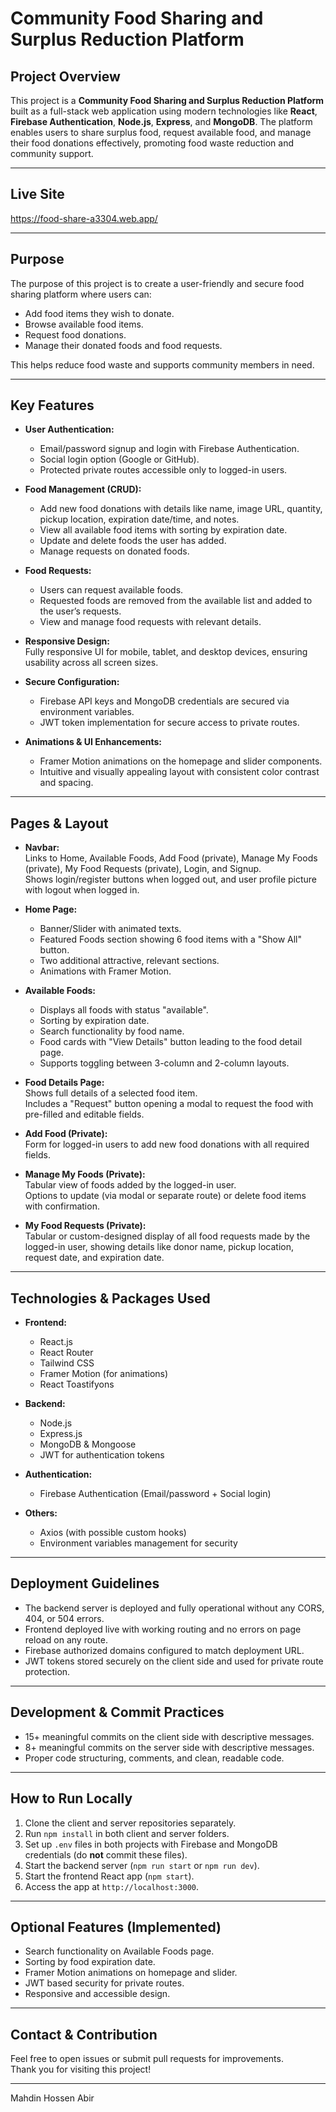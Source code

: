 # Community Food Sharing and Surplus Reduction Platform

## Project Overview

This project is a **Community Food Sharing and Surplus Reduction Platform** built as a full-stack web application using modern technologies like **React**, **Firebase Authentication**, **Node.js**, **Express**, and **MongoDB**. The platform enables users to share surplus food, request available food, and manage their food donations effectively, promoting food waste reduction and community support.

---

## Live Site

https://food-share-a3304.web.app/

---

## Purpose

The purpose of this project is to create a user-friendly and secure food sharing platform where users can:

- Add food items they wish to donate.
- Browse available food items.
- Request food donations.
- Manage their donated foods and food requests.

This helps reduce food waste and supports community members in need.

---

## Key Features

- **User Authentication:**  
  - Email/password signup and login with Firebase Authentication.  
  - Social login option (Google or GitHub).  
  - Protected private routes accessible only to logged-in users.

- **Food Management (CRUD):**  
  - Add new food donations with details like name, image URL, quantity, pickup location, expiration date/time, and notes.  
  - View all available food items with sorting by expiration date.  
  - Update and delete foods the user has added.  
  - Manage requests on donated foods.

- **Food Requests:**  
  - Users can request available foods.  
  - Requested foods are removed from the available list and added to the user’s requests.  
  - View and manage food requests with relevant details.

- **Responsive Design:**  
  Fully responsive UI for mobile, tablet, and desktop devices, ensuring usability across all screen sizes.

- **Secure Configuration:**  
  - Firebase API keys and MongoDB credentials are secured via environment variables.  
  - JWT token implementation for secure access to private routes.

- **Animations & UI Enhancements:**  
  - Framer Motion animations on the homepage and slider components.  
  - Intuitive and visually appealing layout with consistent color contrast and spacing.

---

## Pages & Layout

- **Navbar:**  
  Links to Home, Available Foods, Add Food (private), Manage My Foods (private), My Food Requests (private), Login, and Signup.  
  Shows login/register buttons when logged out, and user profile picture with logout when logged in.

- **Home Page:**  
  - Banner/Slider with animated texts.  
  - Featured Foods section showing 6 food items with a "Show All" button.  
  - Two additional attractive, relevant sections.  
  - Animations with Framer Motion.

- **Available Foods:**  
  - Displays all foods with status "available".  
  - Sorting by expiration date.  
  - Search functionality by food name.  
  - Food cards with "View Details" button leading to the food detail page.  
  - Supports toggling between 3-column and 2-column layouts.

- **Food Details Page:**  
  Shows full details of a selected food item.  
  Includes a "Request" button opening a modal to request the food with pre-filled and editable fields.

- **Add Food (Private):**  
  Form for logged-in users to add new food donations with all required fields.

- **Manage My Foods (Private):**  
  Tabular view of foods added by the logged-in user.  
  Options to update (via modal or separate route) or delete food items with confirmation.

- **My Food Requests (Private):**  
  Tabular or custom-designed display of all food requests made by the logged-in user, showing details like donor name, pickup location, request date, and expiration date.

---

## Technologies & Packages Used

- **Frontend:**  
  - React.js  
  - React Router  
  - Tailwind CSS  
  - Framer Motion (for animations)  
  - React Toastifyons

- **Backend:**  
  - Node.js  
  - Express.js  
  - MongoDB & Mongoose  
  - JWT for authentication tokens  

- **Authentication:**  
  - Firebase Authentication (Email/password + Social login)  

- **Others:**  
  - Axios (with possible custom hooks)  
  - Environment variables management for security  

---

## Deployment Guidelines

- The backend server is deployed and fully operational without any CORS, 404, or 504 errors.  
- Frontend deployed live with working routing and no errors on page reload on any route.  
- Firebase authorized domains configured to match deployment URL.  
- JWT tokens stored securely on the client side and used for private route protection.  

---

## Development & Commit Practices

- 15+ meaningful commits on the client side with descriptive messages.  
- 8+ meaningful commits on the server side with descriptive messages.  
- Proper code structuring, comments, and clean, readable code.

---

## How to Run Locally

1. Clone the client and server repositories separately.  
2. Run `npm install` in both client and server folders.  
3. Set up `.env` files in both projects with Firebase and MongoDB credentials (do **not** commit these files).  
4. Start the backend server (`npm run start` or `npm run dev`).  
5. Start the frontend React app (`npm start`).  
6. Access the app at `http://localhost:3000`.

---

## Optional Features (Implemented)

- Search functionality on Available Foods page.  
- Sorting by food expiration date.  
- Framer Motion animations on homepage and slider.  
- JWT based security for private routes.  
- Responsive and accessible design.

---

## Contact & Contribution

Feel free to open issues or submit pull requests for improvements.  
Thank you for visiting this project!

---

Mahdin Hossen Abir


